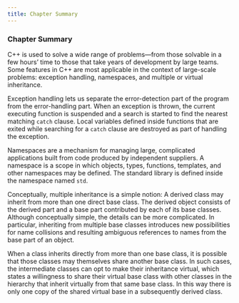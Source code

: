 ```yaml
---
title: Chapter Summary
---
```


<h3 id="filepos5102148"><a id="filepos5102181"></a>Chapter Summary</h3>
<p>C++ is used to solve a wide range of problems—from those solvable in a few hours’ time to those that take years of development by large teams. Some features in C++ are most applicable in the context of large-scale problems: exception handling, namespaces, and multiple or virtual inheritance.</p>
<p>Exception handling lets us separate the error-detection part of the program from the error-handling part. When an exception is thrown, the current executing function is suspended and a search is started to find the nearest matching <code>catch</code> clause. Local variables defined inside functions that are exited while searching for a <code>catch</code> clause are destroyed as part of handling the exception.</p>
<p>Namespaces are a mechanism for managing large, complicated applications built from code produced by independent suppliers. A namespace is a scope in which objects, types, functions, templates, and other namespaces may be defined. The standard library is defined inside the namespace named <code>std</code>.</p>
<p>Conceptually, multiple inheritance is a simple notion: A derived class may inherit from more than one direct base class. The derived object consists of the derived part and a base part contributed by each of its base classes. Although conceptually simple, the details can be more complicated. In particular, inheriting from multiple base classes introduces new possibilities for name collisions and resulting ambiguous references to names from the base part of an object.</p>
<p>When a class inherits directly from more than one base class, it is possible that those classes may themselves share another base class. In such cases, the intermediate classes can opt to make their inheritance virtual, which states a willingness to share their virtual base class with other classes in the hierarchy that inherit virtually from that same base class. In this way there is only one copy of the shared virtual base in a subsequently derived class.</p>
